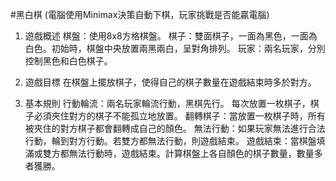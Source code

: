 #黑白棋 
(電腦使用Minimax決策自動下棋，玩家挑戰是否能贏電腦)

1. 遊戲概述
棋盤：使用8x8方格棋盤。
棋子：雙面棋子，一面為黑色，一面為白色。初始時，棋盤中央放置兩黑兩白，呈對角排列。
玩家：兩名玩家，分別控制黑色和白色棋子。

2. 遊戲目標
在棋盤上擺放棋子，使得自己的棋子數量在遊戲結束時多於對方。

3. 基本規則
行動輪流：兩名玩家輪流行動，黑棋先行。
每次放置一枚棋子，棋子必須夾住對方的棋子不能孤立地放置。
翻轉棋子：當放置一枚棋子時，所有被夾住的對方棋子都會翻轉成自己的顏色。
無法行動：如果玩家無法進行合法行動，輪到對方行動。若雙方都無法行動，則遊戲結束。
遊戲結束：當棋盤填滿或雙方都無法行動時，遊戲結束。計算棋盤上各自顏色的棋子數量，數量多者獲勝。
